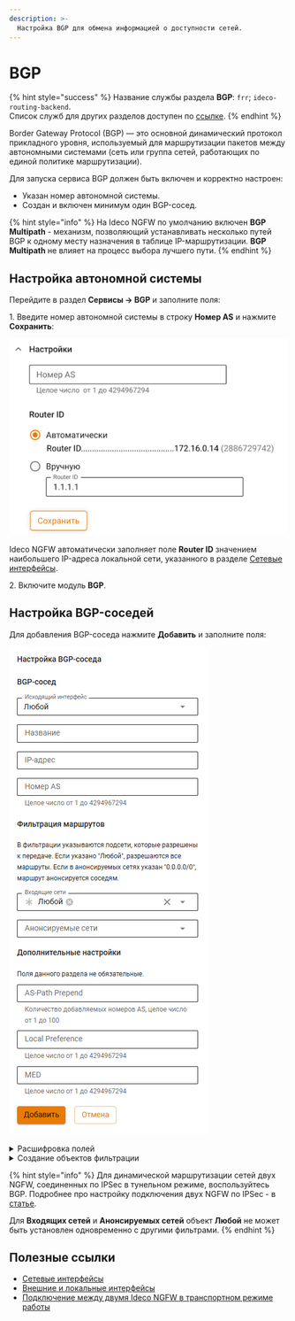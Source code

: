 ```yaml
---
description: >-
  Настройка BGP для обмена информацией о доступности сетей.
---
```


# BGP

{% hint style="success" %}
Название службы раздела **BGP**: `frr`; `ideco-routing-backend`. \
Список служб для других разделов доступен по [ссылке](/settings/server-management/terminal/README.md).
{% endhint %}

Border Gateway Protocol (BGP) — это основной динамический протокол прикладного уровня, используемый для маршрутизации пакетов между автономными системами (сеть или группа сетей, работающих по единой политике маршрутизации).

Для запуска сервиса BGP должен быть включен и корректно настроен:

* Указан номер автономной системы.
* Создан и включен минимум один BGP-сосед.

{% hint style="info" %}
На Ideco NGFW по умолчанию включен **BGP Multipath** - механизм, позволяющий устанавливать несколько путей BGP к одному месту назначения в таблице IP-маршрутизации. **BGP Multipath** не влияет на процесс выбора лучшего пути.
{% endhint %}

## Настройка автономной системы

Перейдите в раздел **Сервисы -> BGP** и заполните поля:

1\. Введите номер автономной системы в строку **Номер AS** и нажмите **Сохранить**:

![](/.gitbook/assets/bgp.png)

Ideco NGFW автоматически заполняет поле **Router ID** значением наибольшего IP-адреса локальной сети, указанного в разделе [Сетевые интерфейсы](connection-to-provider/README.md).

2\. Включите модуль **BGP**.

## Настройка BGP-соседей

Для добавления BGP-соседа нажмите **Добавить** и заполните поля:

![](/.gitbook/assets/bgp1.png)

<details>

<summary>Расшифровка полей</summary>

* **Исходящий интерфейс** - интерфейс Ideco NGFW, IP-адрес которого будет использован для обмена маршрутами. Для надежности и стабильности работы службы рекомендуем выбрать [Loopback-интерфейс](/settings/services/connection-to-provider/all-ethernet.md). Если выбран **Любой**, будет использоваться ближайший к соседу интерфейс.
* **Название** - любое значение.
* **IP-адрес** - IP-адрес BGP-соседа. Рекомендуем указать адрес Loopback-интерфейса соседа.
* **Номер AS** - номер автономной системы BGP-соседа.
* **Входящие сети** - сети, информацию от которых хотите получать. Если нужного объекта для фильтрации нет, то нажмите **Создать новый объект**. Если выбран объект **Любой**, то фильтрация будет отключена и будут приниматься все сети от BGP-соседа. Предустановленный объект фильтров **Маршрут по умолчанию** соответствует фильтру **0.0.0.0/0**.
* **Анонсируемые сети** - сети, информацию о которых хотите отправлять. Если нужного объекта для фильтрации нет, то нажмите **Создать новый объект**. Если выбран объект **Любой**, то фильтрация будет отключена и будет передаваться информация обо всех маршрутах, известных NGFW (redistribute static, connected, ospf). Предустановленный объект фильтров **Маршрут по умолчанию** соответствует фильтру **0.0.0.0/0**.
* **AS-Path Prepend** - чем больше значение, тем менее приоритетным становится канал.
* **Local Preference** - определяет приоритет пути для выхода трафика. Чем больше значение, тем более приоритетным становится канал.
* **MED** - определяет приоритет пути для входа трафика. Чем меньше значение, тем приоритетнее путь.

</details>

<details>

<summary>Создание объектов фильтрации</summary>

В поле **Входящие сети** или **Анонсируемые сети** нажмите **Создать новый объект** и заполните поля:

![](/.gitbook/assets/bgp2.png)

* **Тип** - значение **Подсеть**.
* **Название** - любое значение.
* **Значение** - значение подсети в формате: `подсеть/маска подсети`, например, `192.168.100.0/24`.

</details>

{% hint style="info" %}
Для динамической маршрутизации сетей двух NGFW, соединенных по IPSec в тунельном режиме, воспользуйтесь BGP. Подробнее про настройку подключения двух NGFW по IPSec - в [статье](/settings/services/ipsec/site-to-site/ipsec-utm-to-utm-tunnel.md).

Для **Входящих сетей** и **Анонсируемых сетей** объект **Любой** не может быть установлен одновременно с другими фильтрами.
{% endhint %}

## Полезные ссылки

* [Сетевые интерфейсы](connection-to-provider/README.md)
* [Внешние и локальные интерфейсы](/settings/services/connection-to-provider/all-ethernet.md)
* [Подключение между двумя Ideco NGFW в транспортном режиме работы](/settings/services/ipsec/site-to-site/ipsec-utm-to-utm-transport.md)
